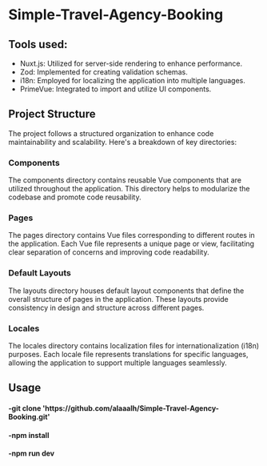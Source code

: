 # Simple-Travel-Agency-Booking

<h2>Tools used: </h2>
<ul>
<li>Nuxt.js: Utilized for server-side rendering to enhance performance.</li>
<li>Zod: Implemented for creating validation schemas.</li>
<li>i18n: Employed for localizing the application into multiple languages.</li>
<li>PrimeVue: Integrated to import and utilize UI components.</li>
</ul>

<h2>Project Structure</h2>
<p>The project follows a structured organization to enhance code maintainability and scalability. Here's a breakdown of key directories:</p>
<h3>Components</h3>
<p>
The components directory contains reusable Vue components that are utilized throughout the application. This directory helps to modularize the codebase and promote code reusability.
</p>
<h3>Pages</h3>
<p>
The pages directory contains Vue files corresponding to different routes in the application. Each Vue file represents a unique page or view, facilitating clear separation of concerns and improving code readability.
</p>
<h3>Default Layouts</h3>
<p>
The layouts directory houses default layout components that define the overall structure of pages in the application. These layouts provide consistency in design and structure across different pages.
</p>
<h3>Locales</h3>
<p>
The locales directory contains localization files for internationalization (i18n) purposes. Each locale file represents translations for specific languages, allowing the application to support multiple languages seamlessly.
</p>
<h2>Usage</h2>
<h4>-git clone 'https://github.com/alaaalh/Simple-Travel-Agency-Booking.git'</h4>
<h4>-npm install</h4>
<h4>-npm run dev</h4>
